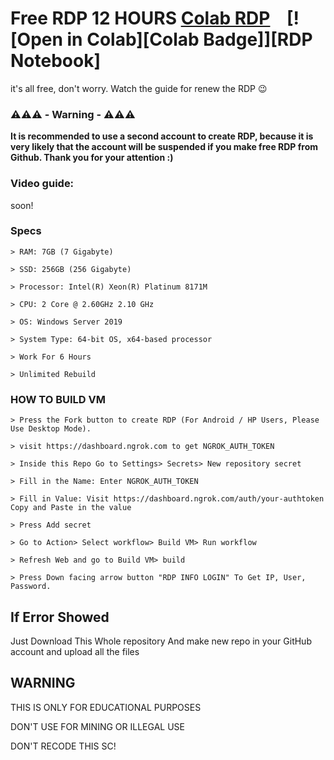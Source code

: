 # Free RDP 12 HOURS [Colab RDP](Colab%20RDP/Colab%20RDP.ipynb) &nbsp;&nbsp; [![Open in Colab][Colab Badge]][RDP Notebook]

it's all free, don't worry. Watch the guide for renew the RDP 😉

### ⚠️⚠️⚠️ - Warning - ⚠️⚠️⚠️

**It is recommended to use a second account to create RDP, because it is very likely that the account will be suspended if you make free RDP from Github. Thank you for your attention :)**

### Video guide:

soon!

### Specs
```
> RAM: 7GB (7 Gigabyte)

> SSD: 256GB (256 Gigabyte)

> Processor: Intel(R) Xeon(R) Platinum 8171M

> CPU: 2 Core @ 2.60GHz 2.10 GHz

> OS: Windows Server 2019

> System Type: 64-bit OS, x64-based processor

> Work For 6 Hours

> Unlimited Rebuild
```
### HOW TO BUILD VM
```
> Press the Fork button to create RDP (For Android / HP Users, Please Use Desktop Mode).

> visit https://dashboard.ngrok.com to get NGROK_AUTH_TOKEN

> Inside this Repo Go to Settings> Secrets> New repository secret

> Fill in the Name: Enter NGROK_AUTH_TOKEN

> Fill in Value: Visit https://dashboard.ngrok.com/auth/your-authtoken Copy and Paste in the value

> Press Add secret 

> Go to Action> Select workflow> Build VM> Run workflow

> Refresh Web and go to Build VM> build

> Press Down facing arrow button "RDP INFO LOGIN" To Get IP, User, Password.
```
## If Error Showed

Just Download This Whole repository And make new repo in your GitHub account and upload all the files

## WARNING

THIS IS ONLY FOR EDUCATIONAL PURPOSES

DON'T USE FOR MINING OR ILLEGAL USE

DON'T RECODE THIS SC!
